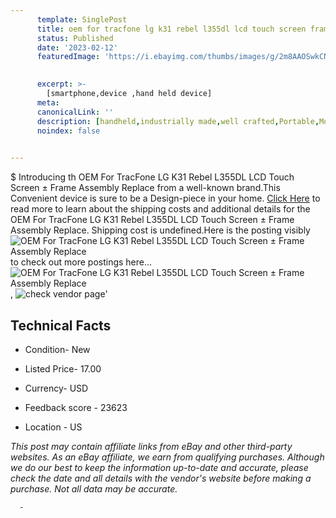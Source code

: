 ```yaml
---
      template: SinglePost
      title: oem for tracfone lg k31 rebel l355dl lcd touch screen frame assembly replace
      status: Published
      date: '2023-02-12'
      featuredImage: 'https://i.ebayimg.com/thumbs/images/g/2m8AAOSwkCNiFIvH/s-l225.jpg'
       

      excerpt: >-
        [smartphone,device ,hand held device]
      meta:
      canonicalLink: ''
      description: [handheld,industrially made,well crafted,Portable,Mobile,Compact,Convenient,Lightweight,Maneuverable,Man-portable,Miniature,Carriable,Hand-held,Light,Holdable,Transportable,Mobile device,Pocket-sized,On-the-go,Wireless,Cordless,Compact size,Convenient size, smartphone,device ,hand held device]
      noindex: false
      

---
```

$
      Introducing th OEM For TracFone LG K31 Rebel L355DL LCD Touch Screen ± Frame Assembly Replace from a well-known brand.This Convenient device  is sure to be a Design-piece in your home. [Click Here](https://www.ebay.com/itm/224850599227?hash=item345a23dd3b%3Ag%3A2m8AAOSwkCNiFIvH&mkevt=1&mkcid=1&mkrid=711-53200-19255-0&campid=%253CePNCampaignId%253E&customid=%253CreferenceId%253E&toolid=10049) to read more to learn about the shipping costs and additional details for the OEM For TracFone LG K31 Rebel L355DL LCD Touch Screen ± Frame Assembly Replace. Shipping cost is undefined.Here is the posting visibly ![OEM For TracFone LG K31 Rebel L355DL LCD Touch Screen ± Frame Assembly Replace](https://i.ebayimg.com/thumbs/images/g/2m8AAOSwkCNiFIvH/s-l225.jpg) to check out more postings here... ![OEM For TracFone LG K31 Rebel L355DL LCD Touch Screen ± Frame Assembly Replace](https://i.ebayimg.com/images/g/2m8AAOSwkCNiFIvH/s-l1200.jpg), ![check vendor page](https://origin-galleryplus.ebayimg.com/ws/web/224850599227_2_0_1/225x225.jpg,https://origin-galleryplus.ebayimg.com/ws/web/224850599227_3_0_1/225x225.jpg,https://origin-galleryplus.ebayimg.com/ws/web/224850599227_4_0_1/225x225.jpg,https://origin-galleryplus.ebayimg.com/ws/web/224850599227_5_0_1/225x225.jpg,https://origin-galleryplus.ebayimg.com/ws/web/224850599227_6_0_1/225x225.jpg,https://origin-galleryplus.ebayimg.com/ws/web/224850599227_7_0_1/225x225.jpg,https://origin-galleryplus.ebayimg.com/ws/web/224850599227_8_0_1/225x225.jpg,https://origin-galleryplus.ebayimg.com/ws/web/224850599227_9_0_1/225x225.jpg,https://origin-galleryplus.ebayimg.com/ws/web/224850599227_10_0_1/225x225.jpg,https://origin-galleryplus.ebayimg.com/ws/web/224850599227_11_0_1/225x225.jpg,https://origin-galleryplus.ebayimg.com/ws/web/224850599227_12_0_1/225x225.jpg)'

      

 ## Technical Facts 



     
      

 - Condition- New 


      

 - Listed Price- 17.00 


      

 - Currency- USD 


      

 - Feedback score - 23623 


      

 - Location - US 


      
      

 *_This post may contain affiliate links from eBay and other third-party websites. As an eBay affiliate, we earn from qualifying purchases. Although we do our best to keep the information up-to-date and accurate, please check the date and all details with the vendor's website before making a purchase. Not all data may be accurate._*




      -
